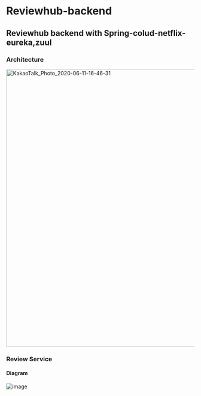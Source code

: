 

# Reviewhub-backend



## Reviewhub backend with Spring-colud-netflix-eureka,zuul







### Architecture
<img width="742" alt="KakaoTalk_Photo_2020-06-11-16-46-31" src="https://user-images.githubusercontent.com/46887352/84359200-41615a80-ac03-11ea-8d49-f8e3ac623e1a.png">



### Review Service

#### Diagram

![image](https://user-images.githubusercontent.com/46887352/84380059-c9eef380-ac21-11ea-9b95-4015dff51742.png)
